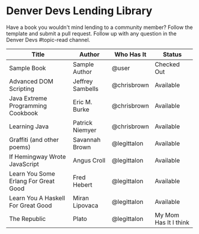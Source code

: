 Denver Devs Lending Library
===========================

Have a book you wouldn't mind lending to a community member? Follow the template and submit a pull request. Follow up with any question in the Denver Devs #topic-read channel.


Title | Author | Who Has It | Status
----- | ------ | ---------- | ------
Sample Book | Sample Author | @user | Checked Out
Advanced DOM Scripting | Jeffrey Sambells | @chrisbrown | Available
Java Extreme Programming Cookbook | Eric M. Burke | @chrisbrown | Available
Learning Java | Patrick Niemyer | @chrisbrown | Available
Graffiti (and other poems) | Savannah Brown | @legittalon | Available
If Hemingway Wrote JavaScript | Angus Croll | @legittalon | Available
Learn You Some Erlang For Great Good | Fred Hebert | @legittalon | Available
Learn You A Haskell For Great Good | Miran Lipovaca | @legittalon | Available
The Republic | Plato | @legittalon | My Mom Has It I think
